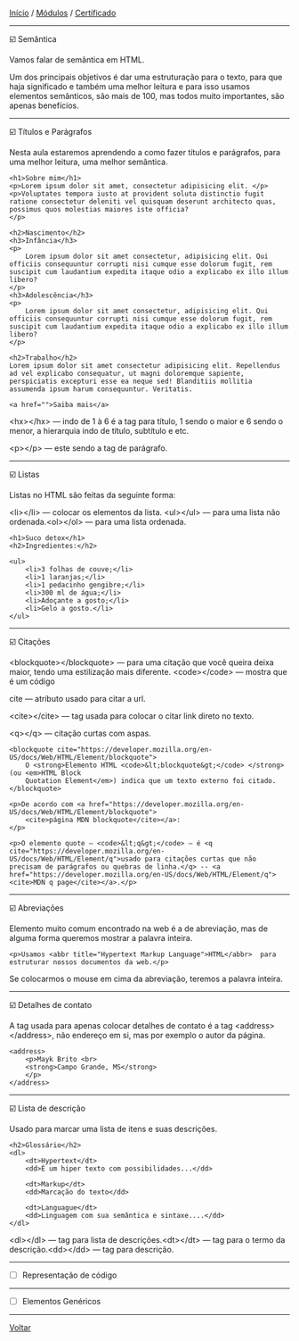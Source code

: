 [Início](https://github.com/Thalyalm/rocketseat-trilha-fundamentar) /
[Módulos](https://github.com/Thalyalm/rocketseat-trilha-fundamentar/tree/main/modulos) /
[Certificado](https://github.com/Thalyalm/rocketseat-trilha-fundamentar/tree/main/certificado)

---

:ballot_box_with_check: Semântica

Vamos falar de semântica em HTML.

Um dos principais objetivos é dar uma estruturação para o texto, para que haja significado e também uma melhor leitura e para isso usamos elementos semânticos, são mais de 100, mas todos muito importantes, são apenas benefícios.

---

:ballot_box_with_check: Títulos e Parágrafos

 Nesta aula estaremos aprendendo a como fazer títulos e parágrafos, para uma melhor leitura, uma melhor semântica.

    <h1>Sobre mim</h1>
    <p>Lorem ipsum dolor sit amet, consectetur adipisicing elit. </p>
    <p>Voluptates tempora iusto at provident soluta distinctio fugit ratione consectetur deleniti vel quisquam deserunt architecto quas, possimus quos molestias maiores iste officia?
    </p>

    <h2>Nascimento</h2>
    <h3>Infância</h3>
    <p>
        Lorem ipsum dolor sit amet consectetur, adipisicing elit. Qui officiis consequuntur corrupti nisi cumque esse dolorum fugit, rem suscipit cum laudantium expedita itaque odio a explicabo ex illo illum libero?
    </p>
    <h3>Adolescência</h3>
    <p>
        Lorem ipsum dolor sit amet consectetur, adipisicing elit. Qui officiis consequuntur corrupti nisi cumque esse dolorum fugit, rem suscipit cum laudantium expedita itaque odio a explicabo ex illo illum libero?
    </p>

    <h2>Trabalho</h2>
    Lorem ipsum dolor sit amet consectetur adipisicing elit. Repellendus ad vel explicabo consequatur, ut magni doloremque sapiente, perspiciatis excepturi esse ea neque sed! Blanditiis mollitia assumenda ipsum harum consequuntur. Veritatis.

    <a href="">Saiba mais</a>


&lt;hx&gt;&lt;/hx&gt; — indo de 1 à 6 é a tag para título, 1 sendo o maior e 6 sendo o menor, a hierarquia indo de título, subtítulo e etc.

&lt;p&gt;&lt;/p&gt; — este sendo a tag de parágrafo.

---

 :ballot_box_with_check: Listas

 Listas no HTML são feitas da seguinte forma:

&lt;li&gt;&lt;/li&gt; — colocar os elementos da lista. &lt;ul&gt;&lt;/ul&gt; — para uma lista não ordenada.&lt;ol&gt;&lt;/ol&gt; — para uma lista ordenada.

    <h1>Suco detox</h1>
    <h2>Ingredientes:</h2>

    <ul>
        <li>3 folhas de couve;</li>
        <li>1 laranjas;</li>
        <li>1 pedacinho gengibre;</li>
        <li>300 ml de água;</li>
        <li>Adoçante a gosto;</li>
        <li>Gelo a gosto.</li>
    </ul>

---

 :ballot_box_with_check: Citações

&lt;blockquote&gt;&lt;/blockquote&gt; — para uma citação que você queira deixa maior, tendo uma estilização mais diferente.
&lt;code&gt;&lt;/code&gt; — mostra que é um código

cite — atributo usado para citar a url.

&lt;cite&gt;&lt;/cite&gt; — tag usada para colocar o citar link direto no texto.

&lt;q&gt;&lt;/q&gt; — citação curtas com aspas.

    <blockquote cite="https://developer.mozilla.org/en-US/docs/Web/HTML/Element/blockquote">
        O <strong>Elemento HTML <code>&lt;blockquote&gt;</code> </strong> (ou <em>HTML Block
        Quotation Element</em>) indica que um texto externo foi citado.
    </blockquote>

    <p>De acordo com <a href="https://developer.mozilla.org/en-US/docs/Web/HTML/Element/blockquote">
        <cite>página MDN blockquote</cite></a>:
    </p>

    <p>O elemento quote — <code>&lt;q&gt;</code> — é <q cite="https://developer.mozilla.org/en-US/docs/Web/HTML/Element/q">usado para citações curtas que não precisam de parágrafos ou quebras de linha.</q> -- <a href="https://developer.mozilla.org/en-US/docs/Web/HTML/Element/q">
    <cite>MDN q page</cite></a>.</p>

---

 :ballot_box_with_check: Abreviações

 Elemento muito comum encontrado na web é a de abreviação, mas de alguma forma queremos mostrar a palavra inteira.

    <p>Usamos <abbr title="Hypertext Markup Language">HTML</abbr>  para estruturar nossos documentos da web.</p>

Se colocarmos o mouse em cima da abreviação, teremos a palavra inteira.

---

 :ballot_box_with_check: Detalhes de contato

 A tag usada para apenas colocar detalhes de contato é a tag &lt;address&gt;&lt;/address&gt;, não endereço em si, mas por exemplo o autor da página.

    <address>
        <p>Mayk Brito <br>
        <strong>Campo Grande, MS</strong>
        </p>
    </address>

---

 :ballot_box_with_check: Lista de descrição

 Usado para marcar uma lista de itens e suas descrições.

    <h2>Glossário</h2>
    <dl>
        <dt>Hypertext</dt>
        <dd>É um hiper texto com possibilidades...</dd>

        <dt>Markup</dt>
        <dd>Marcação do texto</dd>

        <dt>Languague</dt>
        <dd>Linguagem com sua semântica e sintaxe....</dd>
    </dl>

&lt;dl&gt;&lt;/dl&gt; — tag para lista de descrições.&lt;dt&gt;&lt;/dt&gt; — tag para o termo da descrição.&lt;dd&gt;&lt;/dd&gt; — tag para descrição.

---

 - [ ] Representação de código

---

 - [ ] Elementos Genéricos

---

[Voltar](https://github.com/Thalyalm/rocketseat-trilha-fundamentar/tree/main/modulos/guia-estelar-de-html)